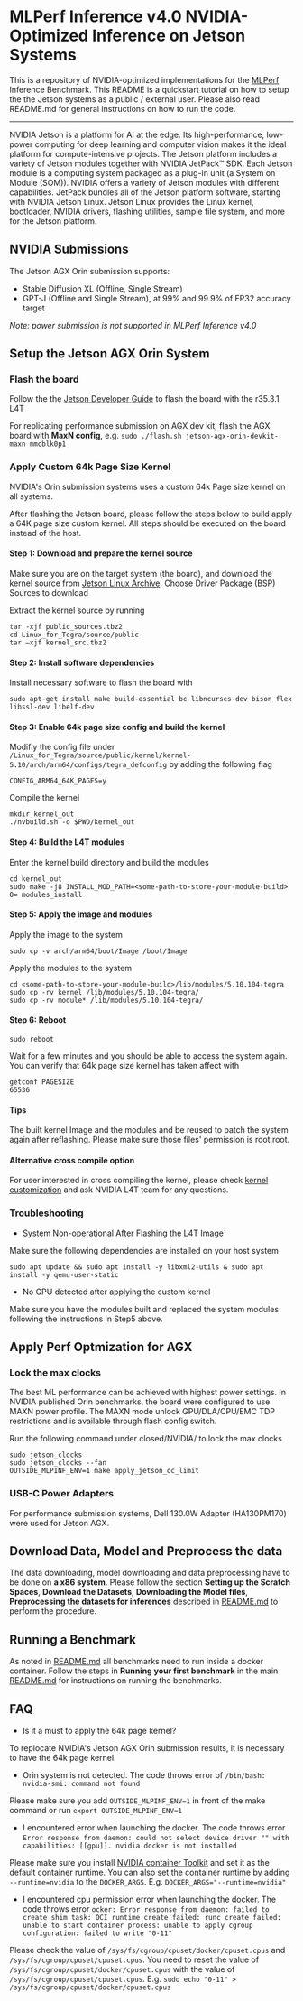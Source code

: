 # MLPerf Inference v4.0 NVIDIA-Optimized Inference on Jetson Systems
This is a repository of NVIDIA-optimized implementations for the [MLPerf](https://mlcommons.org/en/) Inference Benchmark.
This README is a quickstart tutorial on how to setup the the Jetson systems as a public / external user.
Please also read README.md for general instructions on how to run the code.

---

NVIDIA Jetson is a platform for AI at the edge. Its high-performance, low-power computing for deep learning and computer vision makes it the ideal platform for compute-intensive projects. The Jetson platform includes a variety of Jetson modules together with NVIDIA JetPack™ SDK.
Each Jetson module is a computing system packaged as a plug-in unit (a System on Module (SOM)). NVIDIA offers a variety of Jetson modules with different capabilities.
JetPack bundles all of the Jetson platform software, starting with NVIDIA Jetson Linux. Jetson Linux provides the Linux kernel, bootloader, NVIDIA drivers, flashing utilities, sample file system, and more for the Jetson platform.

## NVIDIA Submissions

The Jetson AGX Orin submission supports:

- Stable Diffusion XL (Offline, Single Stream)
- GPT-J (Offline and Single Stream), at 99% and 99.9% of FP32 accuracy target

*Note: power submission is not supported in MLPerf Inference v4.0*

## Setup the Jetson AGX Orin System

### Flash the board
Follow the the [Jetson Developer Guide](https://docs.nvidia.com/jetson/archives/r35.3.1/DeveloperGuide/text/IN/QuickStart.html#to-flash-the-jetson-developer-kit-operating-software) to flash the board with the r35.3.1 L4T

For replicating performance submission on AGX dev kit, flash the AGX board with **MaxN config**, e.g. `sudo ./flash.sh jetson-agx-orin-devkit-maxn mmcblk0p1`

### Apply Custom 64k Page Size Kernel
NVIDIA's Orin submission systems uses a custom 64k Page size kernel on all systems.

After flashing the Jetson board, please follow the steps below to build apply a 64K page size custom kernel. All steps should be executed on the board instead of the host.

#### Step 1: Download and prepare the kernel source
Make sure you are on the target system (the board), and download the kernel source from [Jetson Linux Archive](https://developer.nvidia.com/embedded/jetson-linux-r3531). Choose Driver Package (BSP) Sources to download

Extract the kernel source by running
```
tar -xjf public_sources.tbz2
cd Linux_for_Tegra/source/public
tar –xjf kernel_src.tbz2
```

#### Step 2: Install software dependencies
Install necessary software to flash the board with
```
sudo apt-get install make build-essential bc libncurses-dev bison flex libssl-dev libelf-dev
```

#### Step 3: Enable 64k page size config and build the kernel
Modifiy the config file under `/Linux_for_Tegra/source/public/kernel/kernel-5.10/arch/arm64/configs/tegra_defconfig` by adding the following flag
```
CONFIG_ARM64_64K_PAGES=y
```

Compile the kernel
```
mkdir kernel_out
./nvbuild.sh -o $PWD/kernel_out
```

#### Step 4: Build the L4T modules
Enter the kernel build directory and build the modules
```
cd kernel_out
sudo make -j8 INSTALL_MOD_PATH=<some-path-to-store-your-module-build> O= modules_install
```

#### Step 5: Apply the image and modules
Apply the image to the system
```
sudo cp -v arch/arm64/boot/Image /boot/Image
```

Apply the modules to the system
```
cd <some-path-to-store-your-module-build>/lib/modules/5.10.104-tegra
sudo cp -rv kernel /lib/modules/5.10.104-tegra/
sudo cp -rv module* /lib/modules/5.10.104-tegra/
```

#### Step 6: Reboot
```
sudo reboot
```

Wait for a few minutes and you should be able to access the system again. You can verify that 64k page size kernel has taken affect with
```
getconf PAGESIZE
65536
```

#### Tips
The built kernel Image and the modules and be reused to patch the system again after reflashing. Please make sure those files' permission is root:root.

#### Alternative cross compile option
For user interested in cross compiling the kernel, please check [kernel customization](https://docs.nvidia.com/jetson/archives/r34.1/DeveloperGuide/text/SD/Kernel/KernelCustomization.html#building-the-kernel) and ask NVIDIA L4T team for any questions.


### Troubleshooting

- System Non-operational After Flashing the L4T Image`

Make sure the following dependencies are installed on your host system

```
sudo apt update && sudo apt install -y libxml2-utils & sudo apt install -y qemu-user-static
```

- No GPU detected after applying the custom kernel

Make sure you have the modules built and replaced the system modules following the instructions in Step5 above.


## Apply Perf Optmization for AGX

### Lock the max clocks

The best ML performance can be achieved with highest power settings. In NVIDIA published Orin benchmarks, the board were configured to use MAXN power profile. The MAXN mode unlock GPU/DLA/CPU/EMC TDP restrictions and is available through flash config switch.

Run the following command under closed/NVIDIA/ to lock the max clocks
```
sudo jetson_clocks
sudo jetson_clocks --fan
OUTSIDE_MLPINF_ENV=1 make apply_jetson_oc_limit
```

### USB-C Power Adapters

For performance submission systems, Dell 130.0W Adapter (HA130PM170) were used for Jetson AGX.

## Download Data, Model and Preprocess the data

The data downloading, model downloading and data preprocessing have to be done on **a x86 system**. Please follow the section **Setting up the Scratch Spaces**, **Download the Datasets**, **Downloading the Model files**, **Preprocessing the datasets for inferences** described in [README.md](README.md) to perform the procedure.

## Running a Benchmark

As noted in [README.md](README.md) all benchmarks need to run inside a docker container. Follow the steps in **Running your first benchmark** in the main [README.md](README.md) for instructions on running the benchmarks.

## FAQ
- Is it a must to apply the 64k page kernel?

To replocate NVIDIA's Jetson AGX Orin submission results, it is necessary to have the 64k page kernel.

- Orin system is not detected. The code throws error of `/bin/bash: nvidia-smi: command not found`

Please make sure you add `OUTSIDE_MLPINF_ENV=1` in front of the make command or run `export OUTSIDE_MLPINF_ENV=1`

- I encountered error when launching the docker. The code throws error `Error response from daemon: could not select device driver "" with capabilities: [[gpu]].
nvidia docker is not installed`

Please make sure you install [NVIDIA container Toolkit](https://github.com/NVIDIA/nvidia-docker) and set it as the default container runtime. You can also set the container runtime by adding `--runtime=nvidia` to the `DOCKER_ARGS`. E.g. `DOCKER_ARGS="--runtime=nvidia"`

- I encountered cpu permission error when launching the docker. The code throws error `ocker: Error response from daemon: failed to create shim task: OCI runtime create failed: runc create failed: unable to start container process: unable to apply cgroup configuration: failed to write "0-11"`

Please check the value of `/sys/fs/cgroup/cpuset/docker/cpuset.cpus` and `/sys/fs/cgroup/cpuset/cpuset.cpus`. You need to reset the value of `/sys/fs/cgroup/cpuset/docker/cpuset.cpus` with the value of `/sys/fs/cgroup/cpuset/cpuset.cpus`. E.g. `sudo echo "0-11" > /sys/fs/cgroup/cpuset/docker/cpuset.cpus`
